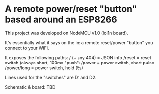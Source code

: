 # A remote power/reset "button" based around an ESP8266
This project was developed on NodeMCU v1.0 (lol1n board).

It's essentially what it says on the in: a remote reset/power "button" you connect to your WiFi.

It exposes the following paths:
/ (+ any 404) = JSON info
/reset = reset switch (always short, 100ms "push")
/power = power switch, short pulse
/power/long = power switch, hold (5s)

Lines used for the "switches" are D1 and D2.

Schematic & board: TBD
